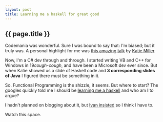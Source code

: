 ```yaml
---
layout: post
title: Learning me a haskell for great good
---
```


## {{ page.title }}

Codemania was wonderful. Sure I was bound to say that: I'm biased; but it truly was. A personal highlight for me was [this amazing talk](http://www.youtube.com/watch?v=MlZCiiKGbb0) by [Katie Miller](http://codemiller.com).

Now, I'm a C# dev through and through. I started writing VB and C++ for Windows in 19*cough-cough*, and have been a Microsoft dev ever since. But when Katie showed us a slide of Haskell code and **3 corresponding slides of Java** I figured there must be something in it.

So. Functional Programming is the shizzle, it seems. But where to start? The googles quickly told me I should be [learning me a haskell](http://learnyouahaskell.com/) and who am I to argue?

I hadn't planned on blogging about it, but [Ivan insisted](https://twitter.com/ppog_penguin/status/327369703473426432) so I think I have to.


Watch this space.